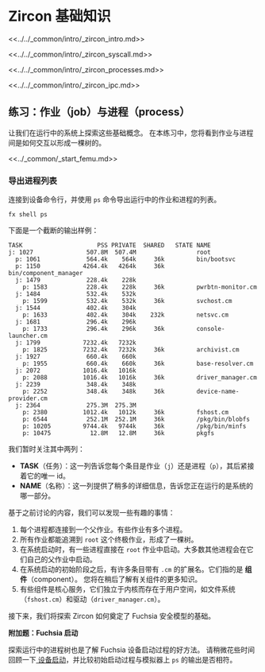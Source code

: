 <!-- # Zircon fundamentals -->
# Zircon 基础知识

<<../../_common/intro/_zircon_intro.md>>

<<../../_common/intro/_zircon_syscall.md>>

<<../../_common/intro/_zircon_processes.md>>

<<../../_common/intro/_zircon_ipc.md>>

<!-- ## Exercise: Jobs and processes -->
## 练习：作业（job）与进程（process）

<!-- 
Let's explore some of these fundamental concepts on a running system. In
this exercise, you'll see how jobs and processes interact to form a tree.
 -->
让我们在运行中的系统上探索这些基础概念。
在本练习中，您将看到作业与进程间是如何交互以形成一棵树的。

<<../_common/_start_femu.md>>

<!-- ### Dump the process list -->
### 导出进程列表

<!-- 
Connect to a device shell prompt and use the `ps` command to dump the list of
running jobs and processes.
 -->
连接到设备命令行，并使用 `ps` 命令导出运行中的作业和进程的列表。

```posix-terminal
fx shell ps
```

<!-- Below is a trimmed example of what the output looks like: -->
下面是一个截断的输出样例：

```none {:.devsite-disable-click-to-copy}
TASK                     PSS PRIVATE  SHARED   STATE NAME
j: 1027               507.8M  507.4M                 root
  p: 1061             564.4k    564k     36k         bin/bootsvc
  p: 1150            4264.4k   4264k     36k         bin/component_manager
  j: 1479             228.4k    228k
    p: 1583           228.4k    228k     36k         pwrbtn-monitor.cm
  j: 1484             532.4k    532k
    p: 1599           532.4k    532k     36k         svchost.cm
  j: 1544             402.4k    304k
    p: 1633           402.4k    304k    232k         netsvc.cm
  j: 1681             296.4k    296k
    p: 1733           296.4k    296k     36k         console-launcher.cm
  j: 1799            7232.4k   7232k
    p: 1825          7232.4k   7232k     36k         archivist.cm
  j: 1927             660.4k    660k
    p: 1955           660.4k    660k     36k         base-resolver.cm
  j: 2072            1016.4k   1016k
    p: 2088          1016.4k   1016k     36k         driver_manager.cm
  j: 2239             348.4k    348k
    p: 2252           348.4k    348k     36k         device-name-provider.cm
  j: 2364             275.3M  275.3M
    p: 2380          1012.4k   1012k     36k         fshost.cm
    p: 6544           252.1M  252.1M     36k         /pkg/bin/blobfs
    p: 10205         9744.4k   9744k     36k         /pkg/bin/minfs
    p: 10475           12.8M   12.8M     36k         pkgfs
```


<!-- Let's focus on two columns in the output for now: -->
我们暂时关注其中两列：

<!-- 
* **TASK**: This tells you whether each entry is a job (`j`) or process (`p`)
  followed by their unique id.
* **NAME**: This provides a little more detail about what piece of the system
  is running there.
 -->
* **TASK**（任务）：这一列告诉您每个条目是作业（`j`）还是进程（`p`），其后紧接着它的唯一 id。
* **NAME**（名称）：这一列提供了稍多的详细信息，告诉您正在运行的是系统的哪一部分。

<!-- 
Let's break down some interesting things here based on what we've discussed so
far:
 -->
基于之前讨论的内容，我们可以发现一些有趣的事情：

<!-- 
1. Every process is connected to a parent job. Some jobs have multiple
   processes.
1. All jobs trace back to the `root` job as the ultimate parent, forming a tree.
1. During startup, the system launches a few processes directly into the `root` job.
   Most other processes are launched under their own parent jobs.
1. After the initial startup work, many of the entries have a `.cm` extension. These
   refer to **components**, and you will learn more about them later on.
1. Some of these components are core services like filesystems (`fshost.cm`) and
   drivers (`driver_manager.cm`) that live in user space separate from the
   kernel.
 -->
1. 每个进程都连接到一个父作业。有些作业有多个进程。
1. 所有作业都能追溯到 `root` 这个终极作业，形成了一棵树。
1. 在系统启动时，有一些进程直接在 `root` 作业中启动。大多数其他进程会在它们自己的父作业中启动。
1. 在系统启动的初始阶段之后，有许多条目带有 `.cm` 的扩展名。它们指的是 **组件**（component）。
   您将在稍后了解有关组件的更多知识。
1. 有些组件是核心服务，它们独立于内核而存在于用户空间，如文件系统（`fshost.cm`）和驱动（`driver_manager.cm`）。

<!-- 
Next, we'll explore how the Zircon enables the fundamentals of Fuchsia's
security model.
 -->
接下来，我们将探索 Zircon 如何奠定了 Fuchsia 安全模型的基础。

<aside class="key-point">
  <!-- <b>Extra Credit: Fuchsia Startup</b> -->
  <b>附加题：Fuchsia 启动</b>
<!-- 
  <p>Exploring the tree of running processes is also a great way to learn about
  the startup process of a Fuchsia device. Take a moment to review
  <a href="concepts/process/everything_between_power_on_and_your_component.md">
  device startup</a> and map how the initial processes align with the
  <code>ps</code> output on the emulator.</p>
   -->
  <p>探索运行中的进程树也是了解 Fuchsia 设备启动过程的好方法。
  请稍微花些时间回顾一下<a href="/concepts/process/everything_between_power_on_and_your_component.md">
  设备启动</a>，并比较初始启动过程与模拟器上 <code>ps</code> 的输出是否相符。</p>
</aside>
